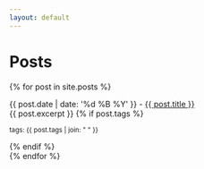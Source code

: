 ```yaml
---
layout: default
---
```


# Posts

{% for post in site.posts %}
  <div class="card">
    <div class="card-header">
    {{ post.date | date: '%d %B %Y' }} - <a href="{{ post.url }}">{{ post.title }}</a>
    </div>
    <div class="card-body">
      {{ post.excerpt }}
    {% if post.tags %}
    <p>
      <small>tags: <span class="badge badge-primary">{{ post.tags | join: "</span> <span class='badge badge-primary'>" }}</span></small>
    </p>
    {% endif %}
    </div>
  </div>
{% endfor %}